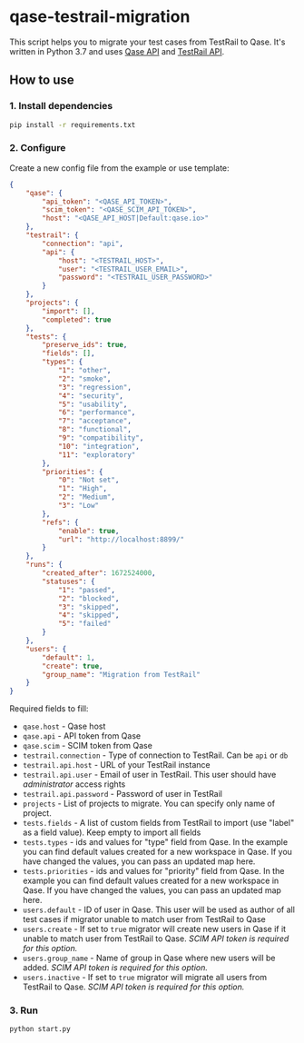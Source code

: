 # qase-testrail-migration

This script helps you to migrate your test cases from TestRail to Qase. It's written in Python 3.7 and uses [Qase API](https://qase.io/api/v1/) and [TestRail API](http://docs.gurock.com/testrail-api2/start).

## How to use

### 1. Install dependencies

```bash
pip install -r requirements.txt
```

### 2. Configure

Create a new config file from the example or use template:

```json
{
    "qase": {
        "api_token": "<QASE_API_TOKEN>",
        "scim_token": "<QASE_SCIM_API_TOKEN>",
        "host": "<QASE_API_HOST|Default:qase.io>"
    },
    "testrail": {
        "connection": "api",
        "api": {
            "host": "<TESTRAIL_HOST>",
            "user": "<TESTRAIL_USER_EMAIL>",
            "password": "<TESTRAIL_USER_PASSWORD>"
        }
    },
    "projects": {
        "import": [],
        "completed": true
    },
    "tests": {
        "preserve_ids": true,
        "fields": [],
        "types": {
            "1": "other",
            "2": "smoke",
            "3": "regression",
            "4": "security",
            "5": "usability",
            "6": "performance",
            "7": "acceptance",
            "8": "functional",
            "9": "compatibility",
            "10": "integration",
            "11": "exploratory"
        },
        "priorities": {
            "0": "Not set",
            "1": "High",
            "2": "Medium",
            "3": "Low"
        },
        "refs": {
            "enable": true,
            "url": "http://localhost:8899/"
        }
    },
    "runs": {
        "created_after": 1672524000,
        "statuses": {
            "1": "passed",
            "2": "blocked",
            "3": "skipped",
            "4": "skipped",
            "5": "failed"
        }
    },
    "users": {
        "default": 1,
        "create": true,
        "group_name": "Migration from TestRail"
    }
}
```

Required fields to fill:

- `qase.host` - Qase host
- `qase.api` - API token from Qase
- `qase.scim` - SCIM token from Qase
- `testrail.connection` - Type of connection to TestRail. Can be `api` or `db`
- `testrail.api.host` - URL of your TestRail instance
- `testrail.api.user` - Email of user in TestRail. This user should have *administrator* access rights
- `testrail.api.password` - Password of user in TestRail
- `projects` - List of projects to migrate. You can specify only name of project.
- `tests.fields` - A list of custom fields from TestRail to import (use "label" as a field value). Keep empty to import all fields
- `tests.types` - ids and values for "type" field from Qase. In the example you can find default values created for a new workspace in Qase. If you have changed the values, you can pass an updated map here. 
- `tests.priorities` - ids and values for "priority" field from Qase. In the example you can find default values created for a new workspace in Qase. If you have changed the values, you can pass an updated map here.
- `users.default` - ID of user in Qase. This user will be used as author of all test cases if migrator unable to match user from TestRail to Qase
- `users.create` - If set to `true` migrator will create new users in Qase if it unable to match user from TestRail to Qase. *SCIM API token is required for this option.*
- `users.group_name` - Name of group in Qase where new users will be added. *SCIM API token is required for this option.*
- `users.inactive` - If set to `true` migrator will migrate all users from TestRail to Qase. *SCIM API token is required for this option.*

### 3. Run

```bash
python start.py
```
